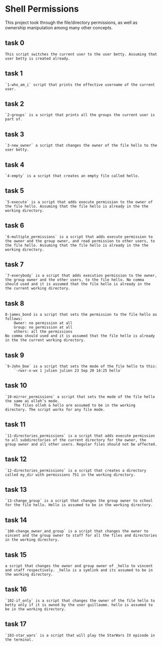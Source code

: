 # Shell Permissions

This project took through the file/directory permissions, as well as ownership manipulation among many other concepts.

## task 0
    This script switches the current user to the user betty. Assuming that user betty is created already.

## task 1
    `1-who_am_i` script that prints the effective username of the current user.

## task 2
    `2-groups` is a script that prints all the groups the current user is part of.

## task 3
    `3-new_owner` a script that changes the owner of the file hello to the user betty.

## task 4
    `4-empty` is a script that creates an empty file called hello.

## task 5
    `5-execute` is a script that adds execute permission to the owner of the file hello. Assuming that the file hello is already in the the working directory.

## task 6
    `6-multiple_permissions` is a script that adds execute permission to the owner and the group owner, and read permission to other users, to the file hello. Assuming that the file hello is already in the the working directory.

## task 7
    `7-everybody` is a script that adds execution permission to the owner, the group owner and the other users, to the file hello. No comma should used and it is assumed that the file hello is already in the the current working directory.

## task 8
    8-james_bond is a script that sets the permission to the file hello as follows:
        Owner: no permission at all
        Group: no permission at all
        others: all the permissions
    No comma should used and it is assumed that the file hello is already in the the current working directory.

## task 9
    `9-John_Doe` is a script that sets the mode of the file hello to this:
        `-rwxr-x-wx 1 julien julien 23 Sep 20 14:25 hello`

## task 10
    `10-mirror_permissions` a script that sets the mode of the file hello the same as olleh’s mode.
        The files olleh & hello are assumed to be in the working directory. The script works for any file mode.

## task 11
    `11-directories_permissions` is a script that adds execute permission to all subdirectories of the current directory for the owner, the group owner and all other users. Regular files should not be affected.

## task 12
    `12-directories_permissions` is a script that creates a directory called my_dir with permissions 751 in the working directory.

## task 13
    `13-change_group` is a script that changes the group owner to school for the file hello. Hello is assumed to be in the working directory.

## task 14
    `100-change_owner_and_group` is a script that changes the owner to vincent and the group owner to staff for all the files and directories in the working directory.

## task 15
    a script that changes the owner and group owner of _hello to vincent and staff respectively. _hello is a symlink and its assumed to be in the working directory.

## task 16
    `102-if_only` is a script that changes the owner of the file hello to betty only if it is owned by the user guillaume. hello is assumed to be in the working directory.

## task 17
    `103-star_wars` is a script that will play the StarWars IV episode in the terminal.
